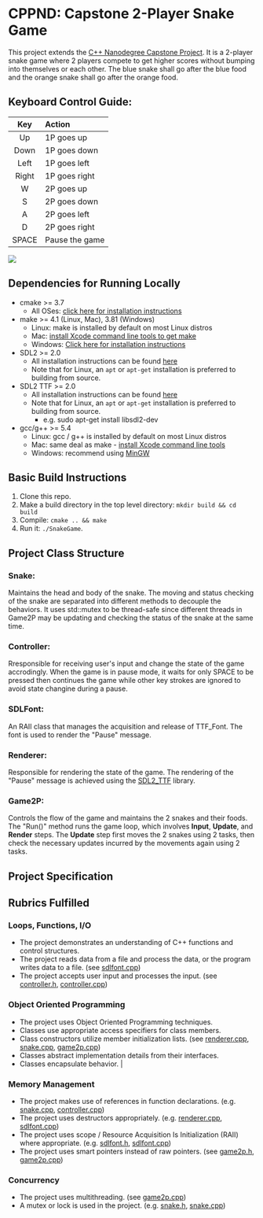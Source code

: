 # CPPND: Capstone 2-Player Snake Game

This project extends the [C++ Nanodegree Capstone Project](https://github.com/udacity/CppND-Capstone-Snake-Game). It is a 2-player snake game where 2 players compete to get higher scores without bumping into themselves or each other. The blue snake shall go after the blue food and the orange snake shall go after the orange food.

## Keyboard Control Guide:
| Key             | Action                                  | 
| :-------------: |:----------------------------------------|
| Up              | 1P goes up                              |
| Down            | 1P goes down                            |
| Left            | 1P goes left                            |
| Right           | 1P goes right                           | 
| W               | 2P goes up                              |
| S               | 2P goes down                            |
| A               | 2P goes left                            |
| D               | 2P goes right                           | 
| SPACE           | Pause the game                          |


<img src="snake_game.gif"/>

## Dependencies for Running Locally
* cmake >= 3.7
  * All OSes: [click here for installation instructions](https://cmake.org/install/)
* make >= 4.1 (Linux, Mac), 3.81 (Windows)
  * Linux: make is installed by default on most Linux distros
  * Mac: [install Xcode command line tools to get make](https://developer.apple.com/xcode/features/)
  * Windows: [Click here for installation instructions](http://gnuwin32.sourceforge.net/packages/make.htm)
* SDL2 >= 2.0
  * All installation instructions can be found [here](https://wiki.libsdl.org/Installation)
  * Note that for Linux, an `apt` or `apt-get` installation is preferred to building from source.
* SDL2 TTF >= 2.0
  * All installation instructions can be found [here](https://www.libsdl.org/projects/SDL_ttf/docs/SDL_ttf.html)
  * Note that for Linux, an `apt` or `apt-get` installation is preferred to building from source.
    * e.g. sudo apt-get install libsdl2-dev
* gcc/g++ >= 5.4
  * Linux: gcc / g++ is installed by default on most Linux distros
  * Mac: same deal as make - [install Xcode command line tools](https://developer.apple.com/xcode/features/)
  * Windows: recommend using [MinGW](http://www.mingw.org/)

## Basic Build Instructions

1. Clone this repo.
2. Make a build directory in the top level directory: `mkdir build && cd build`
3. Compile: `cmake .. && make`
4. Run it: `./SnakeGame`.

## Project Class Structure
### Snake: 
Maintains the head and body of the snake. The moving and status checking of the snake are separated into different methods to decouple the behaviors. It uses std::mutex to be thread-safe since different threads in Game2P may be updating and checking the status of the snake at the same time. 

### Controller: 
Rresponsible for receiving user's input and change the state of the game accrodingly. When the game is in pause mode, it waits for only SPACE to be pressed then continues the game while other key strokes are ignored to avoid state changine during a pause.

### SDLFont:
An RAII class that manages the acquisition and release of TTF_Font. The font is used to render the "Pause" message.

### Renderer: 
Responsible for rendering the state of the game. The rendering of the "Pause" message is achieved using the [SDL2_TTF](https://www.libsdl.org/projects/SDL_ttf/docs/SDL_ttf.html) library.

### Game2P: 
Controls the flow of the game and maintains the 2 snakes and their foods. The "Run()" method runs the game loop, which involves __Input__, __Update__, and __Render__ steps. The __Update__ step first moves the 2 snakes using 2 tasks, then check the necessary updates incurred by the movements again using 2 tasks. 

## Project Specification

## Rubrics Fulfilled 
### Loops, Functions, I/O
* The project demonstrates an understanding of C++ functions and control structures.
* The project reads data from a file and process the data, or the program writes data to a file. (see [sdlfont.cpp](https://github.com/lian999111/CppND-Capstone-Snake-Game/blob/master/src/sdlfont.cpp#L12))
* The project accepts user input and processes the input. (see [controller.h](https://github.com/lian999111/CppND-Capstone-Snake-Game/blob/master/src/controller.h), [controller.cpp](https://github.com/lian999111/CppND-Capstone-Snake-Game/blob/master/src/controller.cpp))

### Object Oriented Programming
* The project uses Object Oriented Programming techniques.
* Classes use appropriate access specifiers for class members.
* Class constructors utilize member initialization lists. (see [renderer.cpp](https://github.com/lian999111/CppND-Capstone-Snake-Game/blob/master/src/renderer.cpp#L8-L9), [snake.cpp](https://github.com/lian999111/CppND-Capstone-Snake-Game/blob/master/src/snake.h#L13-L17), [game2p.cpp](https://github.com/lian999111/CppND-Capstone-Snake-Game/blob/master/src/game2p.cpp#L8-L9))
* Classes abstract implementation details from their interfaces.
* Classes encapsulate behavior.                                                                         	| 

### Memory Management
* The project makes use of references in function declarations. (e.g. [snake.cpp](https://github.com/lian999111/CppND-Capstone-Snake-Game/blob/master/src/snake.cpp#L25), [controller.cpp](https://github.com/lian999111/CppND-Capstone-Snake-Game/blob/master/src/controller.cpp#L13-L15))
* The project uses destructors appropriately. (e.g. [renderer.cpp](https://github.com/lian999111/CppND-Capstone-Snake-Game/blob/master/src/renderer.cpp#L41-L47), [sdlfont.cpp](https://github.com/lian999111/CppND-Capstone-Snake-Game/blob/master/src/sdlfont.cpp#L15-L18))
* The project uses scope / Resource Acquisition Is Initialization (RAII) where appropriate. (e.g. [sdlfont.h](https://github.com/lian999111/CppND-Capstone-Snake-Game/blob/master/src/sdlfont.h), [sdlfont.cpp](https://github.com/lian999111/CppND-Capstone-Snake-Game/blob/master/src/sdlfont.cpp))
* The project uses smart pointers instead of raw pointers. (see [game2p.h](https://github.com/lian999111/CppND-Capstone-Snake-Game/blob/master/src/game2p.h#L22-L23), [game2p.cpp](https://github.com/lian999111/CppND-Capstone-Snake-Game/blob/master/src/game2p.cpp#L11-L15))

### Concurrency
* The project uses multithreading. (see [game2p.cpp](https://github.com/lian999111/CppND-Capstone-Snake-Game/blob/master/src/game2p.cpp#L40-L52))
* A mutex or lock is used in the project. (e.g. [snake.h](https://github.com/lian999111/CppND-Capstone-Snake-Game/blob/master/src/snake.h#L46), [snake.cpp](https://github.com/lian999111/CppND-Capstone-Snake-Game/blob/master/src/snake.cpp#L27-L30))
